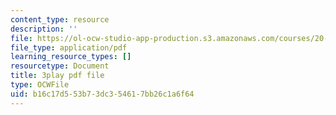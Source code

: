 ```yaml
---
content_type: resource
description: ''
file: https://ol-ocw-studio-app-production.s3.amazonaws.com/courses/20-219-becoming-the-next-bill-nye-writing-and-hosting-the-educational-show-january-iap-2015/b16c17d553b73dc354617bb26c1a6f64_W7LI4nNxk64.pdf
file_type: application/pdf
learning_resource_types: []
resourcetype: Document
title: 3play pdf file
type: OCWFile
uid: b16c17d5-53b7-3dc3-5461-7bb26c1a6f64
---
```

